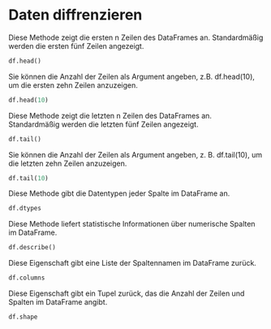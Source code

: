 # Daten diffrenzieren
 Diese Methode zeigt die ersten n Zeilen des DataFrames an. Standardmäßig werden die ersten fünf Zeilen angezeigt.

```python
df.head()
```
Sie können die Anzahl der Zeilen als Argument angeben, z.B. df.head(10), um die ersten zehn Zeilen anzuzeigen.

```python
df.head(10)
```
Diese Methode zeigt die letzten n Zeilen des DataFrames an. Standardmäßig werden die letzten fünf Zeilen angezeigt.

```python
df.tail()
```

Sie können die Anzahl der Zeilen als Argument angeben, z. B. df.tail(10), um die letzten zehn Zeilen anzuzeigen.

```python
df.tail(10)
```

Diese Methode gibt die Datentypen jeder Spalte im DataFrame an. 

```python
df.dtypes
```

Diese Methode liefert statistische Informationen über numerische Spalten im DataFrame. 

```python
df.describe()
```

Diese Eigenschaft gibt eine Liste der Spaltennamen im DataFrame zurück.

```python
df.columns
```

Diese Eigenschaft gibt ein Tupel zurück, das die Anzahl der Zeilen und Spalten im DataFrame angibt. 

```python
df.shape
```